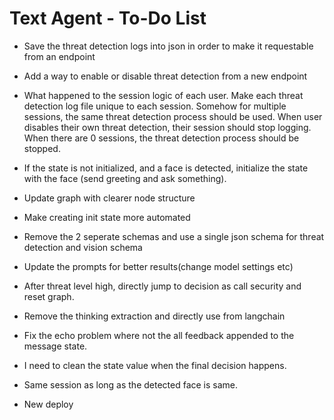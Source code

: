 # Text Agent - To-Do List

- Save the threat detection logs into json in order to make it requestable from an endpoint

- Add a way to enable or disable threat detection from a new endpoint

- What happened to the session logic of each user. Make each threat detection log file unique to each session. Somehow for multiple sessions, the same threat detection process should be used. When user disables their own threat detection, their session should stop logging. When there are 0 sessions, the threat detection process should be stopped.

- If the state is not initialized, and a face is detected, initialize the state with the face (send greeting and ask something).

- Update graph with clearer node structure

- Make creating init state more automated

- Remove the 2 seperate schemas and use a single json schema for threat detection and vision schema

- Update the prompts for better results(change model settings etc)

- After threat level high, directly jump to decision as call security and reset graph.

- Remove the thinking extraction and directly use from langchain

- Fix the echo problem where not the all feedback appended to the message state.

- I need to clean the state value when the final decision happens.

- Same session as long as the detected face is same.

- New deploy
